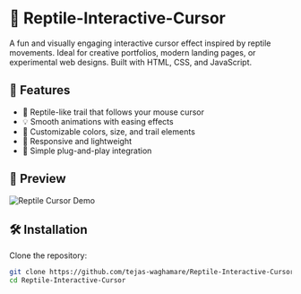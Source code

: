 # 🦎 Reptile-Interactive-Cursor

A fun and visually engaging interactive cursor effect inspired by reptile movements. Ideal for creative portfolios, modern landing pages, or experimental web designs. Built with HTML, CSS, and JavaScript.

## 🚀 Features

- 🐍 Reptile-like trail that follows your mouse cursor
- 💡 Smooth animations with easing effects
- 🎨 Customizable colors, size, and trail elements
- 📱 Responsive and lightweight
- 🧠 Simple plug-and-play integration

## 📸 Preview

![Reptile Cursor Demo](./preview.gif)

## 🛠️ Installation

Clone the repository:

```bash
git clone https://github.com/tejas-waghamare/Reptile-Interactive-Cursor.git
cd Reptile-Interactive-Cursor
